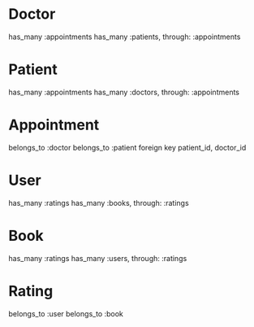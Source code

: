 # Doctor
has_many :appointments
has_many :patients, through: :appointments

# Patient
has_many :appointments
has_many :doctors, through: :appointments

# Appointment
belongs_to :doctor
belongs_to :patient
foreign key patient_id, doctor_id


# User
has_many :ratings
has_many :books, through: :ratings

# Book
has_many :ratings
has_many :users, through: :ratings

# Rating
belongs_to :user
belongs_to :book